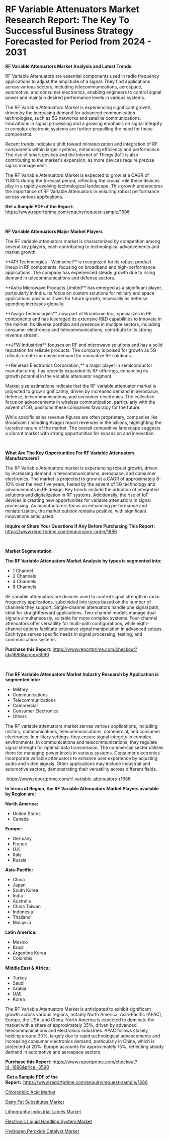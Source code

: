 <p><h1>RF Variable Attenuators Market Research Report: The Key To Successful Business Strategy Forecasted for Period from 2024 - 2031</h1></p><p><strong>RF Variable Attenuators Market Analysis and Latest Trends</strong></p>
<p><p>RF Variable Attenuators are essential components used in radio frequency applications to adjust the amplitude of a signal. They find applications across various sectors, including telecommunications, aerospace, automotive, and consumer electronics, enabling engineers to control signal power and maintain desired performance levels in various systems. </p><p>The RF Variable Attenuators Market is experiencing significant growth, driven by the increasing demand for advanced communication technologies, such as 5G networks and satellite communications. Innovations in signal processing and a growing emphasis on signal integrity in complex electronic systems are further propelling the need for these components. </p><p>Recent trends indicate a shift toward miniaturization and integration of RF components within larger systems, enhancing efficiency and performance. The rise of smart devices and the Internet of Things (IoT) is also contributing to the market's expansion, as more devices require precise signal management. </p><p>The RF Variable Attenuators Market is expected to grow at a CAGR of 11.80% during the forecast period, reflecting the crucial role these devices play in a rapidly evolving technological landscape. This growth underscores the importance of RF Variable Attenuators in ensuring robust performance across various applications.</p></p>
<p><strong>Get a Sample PDF of the Report:&nbsp;</strong> <a href="https://www.reportprime.com/enquiry/request-sample/1686">https://www.reportprime.com/enquiry/request-sample/1686</a></p>
<p>&nbsp;</p>
<p><strong>RF Variable Attenuators Major Market Players</strong></p>
<p><p>The RF variable attenuators market is characterized by competition among several key players, each contributing to technological advancements and market growth. </p><p>**API Technologies - Weinschel** is recognized for its robust product lineup in RF components, focusing on broadband and high-performance applications. The company has experienced steady growth due to rising demand in telecommunications and defense sectors.</p><p>**Astra Microwave Products Limited** has emerged as a significant player, particularly in India. Its focus on custom solutions for military and space applications positions it well for future growth, especially as defense spending increases globally.</p><p>**Avago Technologies**, now part of Broadcom Inc., specializes in RF components and has leveraged its extensive R&D capabilities to innovate in the market. Its diverse portfolio and presence in multiple sectors, including consumer electronics and telecommunications, contribute to its strong revenue stream.</p><p>**JFW Industries** focuses on RF and microwave solutions and has a solid reputation for reliable products. The company is poised for growth as 5G rollouts create increased demand for innovative RF solutions.</p><p>**Renesas Electronics Corporation,** a major player in semiconductor manufacturing, has recently expanded its RF offerings, enhancing its growth potential in the variable attenuator segment.</p><p>Market size estimations indicate that the RF variable attenuator market is projected to grow significantly, driven by increased demand in aerospace, defense, telecommunications, and consumer electronics. The collective focus on advancements in wireless communication, particularly with the advent of 5G, positions these companies favorably for the future. </p><p>While specific sales revenue figures are often proprietary, companies like Broadcom (including Avago) report revenues in the billions, highlighting the lucrative nature of the market. The overall competitive landscape suggests a vibrant market with strong opportunities for expansion and innovation.</p></p>
<p>&nbsp;</p>
<p><strong>What Are The Key Opportunities For RF Variable Attenuators Manufacturers?</strong></p>
<p><p>The RF Variable Attenuators market is experiencing robust growth, driven by increasing demand in telecommunications, aerospace, and consumer electronics. The market is projected to grow at a CAGR of approximately 8-10% over the next five years, fueled by the advent of 5G technology and advancements in RF design. Key trends include the adoption of integrated solutions and digitalization in RF systems. Additionally, the rise of IoT devices is creating new opportunities for variable attenuators in signal processing. As manufacturers focus on enhancing performance and miniaturization, the market outlook remains positive, with significant innovations anticipated.</p></p>
<p><strong>Inquire or Share Your Questions If Any Before Purchasing This Report:</strong> <a href="https://www.reportprime.com/enquiry/pre-order/1686">https://www.reportprime.com/enquiry/pre-order/1686</a></p>
<p>&nbsp;</p>
<p><strong>Market Segmentation</strong></p>
<p><strong>The RF Variable Attenuators Market Analysis by types is segmented into:</strong></p>
<p><ul><li>1 Channel</li><li>2 Channels</li><li>4 Channels</li><li>8 Channels</li></ul></p>
<p><p>RF variable attenuators are devices used to control signal strength in radio frequency applications, subdivided into types based on the number of channels they support. Single-channel attenuators handle one signal path, ideal for straightforward applications. Two-channel models manage dual signals simultaneously, suitable for more complex systems. Four-channel attenuators offer versatility for multi-path configurations, while eight-channel options facilitate extensive signal manipulation in advanced setups. Each type serves specific needs in signal processing, testing, and communication systems.</p></p>
<p><strong>Purchase this Report:&nbsp;</strong><a href="https://www.reportprime.com/checkout?id=1686&price=3590">https://www.reportprime.com/checkout?id=1686&price=3590</a></p>
<p>&nbsp;</p>
<p><strong>The RF Variable Attenuators Market Industry Research by Application is segmented into:</strong></p>
<p><ul><li>Military</li><li>Communications</li><li>Telecommunications</li><li>Commercial</li><li>Consumer Electronics</li><li>Others</li></ul></p>
<p><p>The RF variable attenuators market serves various applications, including military, communications, telecommunications, commercial, and consumer electronics. In military settings, they ensure signal integrity in complex environments. In communications and telecommunications, they regulate signal strength for optimal data transmission. The commercial sector utilizes them for managing power levels in various systems. Consumer electronics incorporate variable attenuators to enhance user experience by adjusting audio and video signals. Other applications may include industrial and automotive sectors, demonstrating their versatility across different fields.</p></p>
<p><a href="https://www.reportprime.com/rf-variable-attenuators-r1686">&nbsp;https://www.reportprime.com/rf-variable-attenuators-r1686</a></p>
<p><strong>In terms of Region, the RF Variable Attenuators Market Players available by Region are:</strong></p>
<p>
    <p> <strong> North America: </strong>
        <ul>
            <li>United States</li>
            <li>Canada</li>
        </ul>
        </p> 
    <p> <strong> Europe: </strong>
        <ul>
            <li>Germany</li>
            <li>France</li>
            <li>U.K.</li>
            <li>Italy</li>
            <li>Russia</li>
        </ul>
        </p> 
    <p> <strong> Asia-Pacific: </strong>
        <ul>
            <li>China</li>
            <li>Japan</li>
            <li>South Korea</li>
            <li>India</li>
            <li>Australia</li>
            <li>China Taiwan</li>
            <li>Indonesia</li>
            <li>Thailand</li>
            <li>Malaysia</li>
        </ul>
        </p> 
    <p> <strong> Latin America: </strong>
        <ul>
            <li>Mexico</li>
            <li>Brazil</li>
            <li>Argentina Korea</li>
            <li>Colombia</li>
        </ul>
        </p> 
    <p> <strong> Middle East & Africa: </strong>
        <ul>
            <li>Turkey</li>
            <li>Saudi</li>
            <li>Arabia</li>
            <li>UAE</li>
            <li>Korea</li>
        </ul>
    </p>
    </p>
<p><p>The RF Variable Attenuators Market is anticipated to exhibit significant growth across various regions, notably North America, Asia-Pacific (APAC), Europe, the USA, and China. North America is expected to dominate the market with a share of approximately 35%, driven by advanced telecommunications and electronics industries. APAC follows closely, holding around 30%, largely due to rapid technological advancements and increasing consumer electronics demand, particularly in China, which is projected at 20%. Europe accounts for approximately 15%, reflecting steady demand in automotive and aerospace sectors.</p></p>
<p><strong>Purchase this Report: </strong><a href="https://www.reportprime.com/checkout?id=1686&price=3590">https://www.reportprime.com/checkout?id=1686&price=3590</a></p>
<p>&nbsp;<strong>Get a Sample PDF of the Report:&nbsp;&nbsp;</strong><a href="https://www.reportprime.com/enquiry/request-sample/1686">https://www.reportprime.com/enquiry/request-sample/1686</a></p>
<p><strong></strong></p>
<p><p><a href="https://www.linkedin.com/pulse/charting-future-comprehensive-analysis-global-chloroiridic-ksmhc?trackingId=Rew%2FD1D9Tj2zap5bp7Eo1g%3D%3D">Chloroiridic Acid Market</a></p><p><a href="https://medium.com/@cyb3rpunksai/global-dairy-fat-substitutes-market-sector-types-applications-market-player-strategies-regional-232105fc280b">Dairy Fat Substitutes Market</a></p><p><a href="https://issuu.com/reportprime-2/docs/lithography-industrial-labels-marke_4b895fd3dead08">Lithography Industrial Labels Market</a></p><p><a href="https://issuu.com/reportprime-2/docs/electronic-liquid-handling-system-m_140214f20fec75">Electronic Liquid Handling System Market</a></p><p><a href="https://www.linkedin.com/pulse/hydrogen-peroxide-catalyst-market-trends-growth-outlook-2024-luj3c?trackingId=0iguCTxPR4aj9XAryx44bQ%3D%3D">Hydrogen Peroxide Catalyst Market</a></p></p>